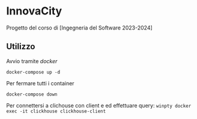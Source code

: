 # InnovaCity
Progetto del corso di [Ingegneria del Software 2023-2024]
## Utilizzo

Avvio tramite _docker_

`docker-compose up -d `

Per fermare tutti i container 

`docker-compose down`

Per connettersi a clichouse con client e ed effettuare query:
`winpty docker exec -it clickhouse clickhouse-client`